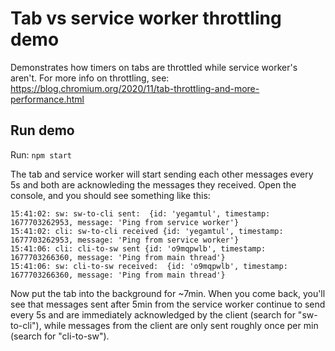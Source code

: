 # Tab vs service worker throttling demo

Demonstrates how timers on tabs are throttled while service worker's aren't.
For more info on throttling, see: https://blog.chromium.org/2020/11/tab-throttling-and-more-performance.html

## Run demo

Run: `npm start`

The tab and service worker will start sending each other messages every 5s and both are acknowleding the messages they received. Open the console, and you should see something like this:

```
15:41:02: sw: sw-to-cli sent:  {id: 'yegamtul', timestamp: 1677703262953, message: 'Ping from service worker'}
15:41:02: cli: sw-to-cli received {id: 'yegamtul', timestamp: 1677703262953, message: 'Ping from service worker'}
15:41:06: cli: cli-to-sw sent {id: 'o9mqpwlb', timestamp: 1677703266360, message: 'Ping from main thread'}
15:41:06: sw: cli-to-sw received:  {id: 'o9mqpwlb', timestamp: 1677703266360, message: 'Ping from main thread'}
```

Now put the tab into the background for ~7min. When you come back, you'll see that messages sent after 5min from the service worker continue to send every 5s and are immediately acknowledged by the client (search for "sw-to-cli"), while messages from the client are only sent roughly once per min (search for "cli-to-sw").
